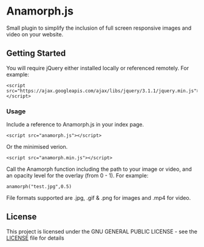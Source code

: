 # Anamorph.js
Small plugin to simplify the inclusion of full screen responsive images and video on your website.
## Getting Started
You will require jQuery either installed locally or referenced remotely.
For example:
```
<script src="https://ajax.googleapis.com/ajax/libs/jquery/3.1.1/jquery.min.js"></script>
```
### Usage
Include a reference to Anamorph.js in your index page.
```
<script src="anamorph.js"></script>
```
Or the minimised verion.
```
<script src="anamorph.min.js"></script>
```
Call the Anamorph function including the path to your image or video, and an opacity level for the overlay (from 0 - 1).
For example:
```
anamorph("test.jpg",0.5)
```
File formats supported are .jpg, .gif & .png for images and .mp4 for video.
## License
This project is licensed under the GNU GENERAL PUBLIC LICENSE - see the [LICENSE](LICENSE) file for details
